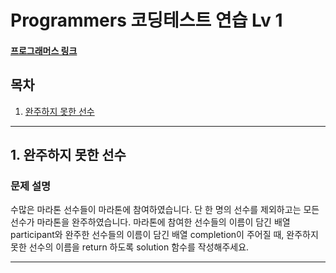 # Programmers 코딩테스트 연습 Lv 1
#### [프로그래머스 링크](https://programmers.co.kr/learn/challenges)

## 목차
1. [완주하지 못한 선수](#1.-완주하지-못한-선수)

---
## 1. 완주하지 못한 선수
### 문제 설명
수많은 마라톤 선수들이 마라톤에 참여하였습니다. 단 한 명의 선수를 제외하고는 모든 선수가 마라톤을 완주하였습니다.
마라톤에 참여한 선수들의 이름이 담긴 배열 participant와 완주한 선수들의 이름이 담긴 배열 completion이 주어질 때, 
완주하지 못한 선수의 이름을 return 하도록 solution 함수를 작성해주세요.

---

